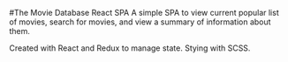 #The Movie Database React SPA
A simple SPA to view current popular list of movies, search for movies, and view a summary of information about them.

Created with React and Redux to manage state.
Stying with SCSS.
